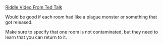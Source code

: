 [Riddle Video From Ted Talk](https://www.youtube.com/watch?v=ZKh6z0X6KRw)

Would be good if each room had like a plague monster or something that got released.

Make sure to specify that one room is not contaminated, but they need to learn that you can return to it. 
